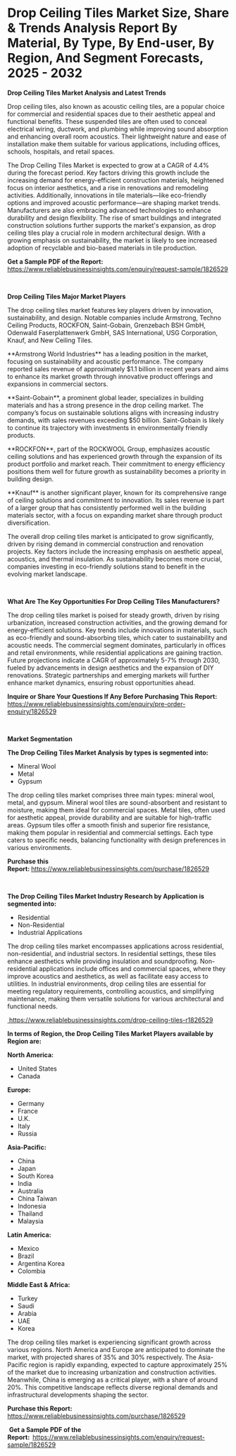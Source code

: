 <p><h1>Drop Ceiling Tiles Market Size, Share & Trends Analysis Report By Material, By Type, By End-user, By Region, And Segment Forecasts, 2025 - 2032</h1></p><p><strong>Drop Ceiling Tiles Market Analysis and Latest Trends</strong></p>
<p><p>Drop ceiling tiles, also known as acoustic ceiling tiles, are a popular choice for commercial and residential spaces due to their aesthetic appeal and functional benefits. These suspended tiles are often used to conceal electrical wiring, ductwork, and plumbing while improving sound absorption and enhancing overall room acoustics. Their lightweight nature and ease of installation make them suitable for various applications, including offices, schools, hospitals, and retail spaces.</p><p>The Drop Ceiling Tiles Market is expected to grow at a CAGR of 4.4% during the forecast period. Key factors driving this growth include the increasing demand for energy-efficient construction materials, heightened focus on interior aesthetics, and a rise in renovations and remodeling activities. Additionally, innovations in tile materials—like eco-friendly options and improved acoustic performance—are shaping market trends. Manufacturers are also embracing advanced technologies to enhance durability and design flexibility. The rise of smart buildings and integrated construction solutions further supports the market's expansion, as drop ceiling tiles play a crucial role in modern architectural design. With a growing emphasis on sustainability, the market is likely to see increased adoption of recyclable and bio-based materials in tile production.</p></p>
<p><strong>Get a Sample PDF of the Report:&nbsp;</strong> <a href="https://www.reliablebusinessinsights.com/enquiry/request-sample/1826529?utm_campaign=3504&utm_medium=2&utm_source=Github&utm_content=ia&utm_term=15042025&utm_id=drop-ceiling-tiles">https://www.reliablebusinessinsights.com/enquiry/request-sample/1826529</a></p>
<p>&nbsp;</p>
<p><strong>Drop Ceiling Tiles Major Market Players</strong></p>
<p><p>The drop ceiling tiles market features key players driven by innovation, sustainability, and design. Notable companies include Armstrong, Techno Ceiling Products, ROCKFON, Saint-Gobain, Grenzebach BSH GmbH, Odenwald Faserplattenwerk GmbH, SAS International, USG Corporation, Knauf, and New Ceiling Tiles.</p><p>**Armstrong World Industries** has a leading position in the market, focusing on sustainability and acoustic performance. The company reported sales revenue of approximately $1.1 billion in recent years and aims to enhance its market growth through innovative product offerings and expansions in commercial sectors.</p><p>**Saint-Gobain**, a prominent global leader, specializes in building materials and has a strong presence in the drop ceiling market. The company’s focus on sustainable solutions aligns with increasing industry demands, with sales revenues exceeding $50 billion. Saint-Gobain is likely to continue its trajectory with investments in environmentally friendly products.</p><p>**ROCKFON**, part of the ROCKWOOL Group, emphasizes acoustic ceiling solutions and has experienced growth through the expansion of its product portfolio and market reach. Their commitment to energy efficiency positions them well for future growth as sustainability becomes a priority in building design.</p><p>**Knauf** is another significant player, known for its comprehensive range of ceiling solutions and commitment to innovation. Its sales revenue is part of a larger group that has consistently performed well in the building materials sector, with a focus on expanding market share through product diversification.</p><p>The overall drop ceiling tiles market is anticipated to grow significantly, driven by rising demand in commercial construction and renovation projects. Key factors include the increasing emphasis on aesthetic appeal, acoustics, and thermal insulation. As sustainability becomes more crucial, companies investing in eco-friendly solutions stand to benefit in the evolving market landscape.</p></p>
<p>&nbsp;</p>
<p><strong>What Are The Key Opportunities For Drop Ceiling Tiles Manufacturers?</strong></p>
<p><p>The drop ceiling tiles market is poised for steady growth, driven by rising urbanization, increased construction activities, and the growing demand for energy-efficient solutions. Key trends include innovations in materials, such as eco-friendly and sound-absorbing tiles, which cater to sustainability and acoustic needs. The commercial segment dominates, particularly in offices and retail environments, while residential applications are gaining traction. Future projections indicate a CAGR of approximately 5-7% through 2030, fueled by advancements in design aesthetics and the expansion of DIY renovations. Strategic partnerships and emerging markets will further enhance market dynamics, ensuring robust opportunities ahead.</p></p>
<p><strong>Inquire or Share Your Questions If Any Before Purchasing This Report:</strong> <a href="https://www.reliablebusinessinsights.com/enquiry/pre-order-enquiry/1826529?utm_campaign=3504&utm_medium=2&utm_source=Github&utm_content=ia&utm_term=15042025&utm_id=drop-ceiling-tiles">https://www.reliablebusinessinsights.com/enquiry/pre-order-enquiry/1826529</a></p>
<p>&nbsp;</p>
<p><strong>Market Segmentation</strong></p>
<p><strong>The Drop Ceiling Tiles Market Analysis by types is segmented into:</strong></p>
<p><ul><li>Mineral Wool</li><li>Metal</li><li>Gypsum</li></ul></p>
<p><p>The drop ceiling tiles market comprises three main types: mineral wool, metal, and gypsum. Mineral wool tiles are sound-absorbent and resistant to moisture, making them ideal for commercial spaces. Metal tiles, often used for aesthetic appeal, provide durability and are suitable for high-traffic areas. Gypsum tiles offer a smooth finish and superior fire resistance, making them popular in residential and commercial settings. Each type caters to specific needs, balancing functionality with design preferences in various environments.</p></p>
<p><strong>Purchase this Report:&nbsp;</strong><a href="https://www.reliablebusinessinsights.com/purchase/1826529?utm_campaign=3504&utm_medium=2&utm_source=Github&utm_content=ia&utm_term=15042025&utm_id=drop-ceiling-tiles">https://www.reliablebusinessinsights.com/purchase/1826529</a></p>
<p>&nbsp;</p>
<p><strong>The Drop Ceiling Tiles Market Industry Research by Application is segmented into:</strong></p>
<p><ul><li>Residential</li><li>Non-Residential</li><li>Industrial Applications</li></ul></p>
<p><p>The drop ceiling tiles market encompasses applications across residential, non-residential, and industrial sectors. In residential settings, these tiles enhance aesthetics while providing insulation and soundproofing. Non-residential applications include offices and commercial spaces, where they improve acoustics and aesthetics, as well as facilitate easy access to utilities. In industrial environments, drop ceiling tiles are essential for meeting regulatory requirements, controlling acoustics, and simplifying maintenance, making them versatile solutions for various architectural and functional needs.</p></p>
<p><a href="https://www.reliablebusinessinsights.com/drop-ceiling-tiles-r1826529?utm_campaign=3504&utm_medium=2&utm_source=Github&utm_content=ia&utm_term=15042025&utm_id=drop-ceiling-tiles">&nbsp;https://www.reliablebusinessinsights.com/drop-ceiling-tiles-r1826529</a></p>
<p><strong>In terms of Region, the Drop Ceiling Tiles Market Players available by Region are:</strong></p>
<p>
    <p> <strong> North America: </strong>
        <ul>
            <li>United States</li>
            <li>Canada</li>
        </ul>
        </p> 
    <p> <strong> Europe: </strong>
        <ul>
            <li>Germany</li>
            <li>France</li>
            <li>U.K.</li>
            <li>Italy</li>
            <li>Russia</li>
        </ul>
        </p> 
    <p> <strong> Asia-Pacific: </strong>
        <ul>
            <li>China</li>
            <li>Japan</li>
            <li>South Korea</li>
            <li>India</li>
            <li>Australia</li>
            <li>China Taiwan</li>
            <li>Indonesia</li>
            <li>Thailand</li>
            <li>Malaysia</li>
        </ul>
        </p> 
    <p> <strong> Latin America: </strong>
        <ul>
            <li>Mexico</li>
            <li>Brazil</li>
            <li>Argentina Korea</li>
            <li>Colombia</li>
        </ul>
        </p> 
    <p> <strong> Middle East & Africa: </strong>
        <ul>
            <li>Turkey</li>
            <li>Saudi</li>
            <li>Arabia</li>
            <li>UAE</li>
            <li>Korea</li>
        </ul>
    </p>
    </p>
<p><p>The drop ceiling tiles market is experiencing significant growth across various regions. North America and Europe are anticipated to dominate the market, with projected shares of 35% and 30% respectively. The Asia-Pacific region is rapidly expanding, expected to capture approximately 25% of the market due to increasing urbanization and construction activities. Meanwhile, China is emerging as a critical player, with a share of around 20%. This competitive landscape reflects diverse regional demands and infrastructural developments shaping the sector.</p></p>
<p><strong>Purchase this Report: </strong><a href="https://www.reliablebusinessinsights.com/purchase/1826529?utm_campaign=3504&utm_medium=2&utm_source=Github&utm_content=ia&utm_term=15042025&utm_id=drop-ceiling-tiles">https://www.reliablebusinessinsights.com/purchase/1826529</a></p>
<p>&nbsp;<strong>Get a Sample PDF of the Report:&nbsp;&nbsp;</strong><a href="https://www.reliablebusinessinsights.com/enquiry/request-sample/1826529?utm_campaign=3504&utm_medium=2&utm_source=Github&utm_content=ia&utm_term=15042025&utm_id=drop-ceiling-tiles">https://www.reliablebusinessinsights.com/enquiry/request-sample/1826529</a></p>
<p><strong></strong></p>
<p><p></p><p></p><p></p></p>